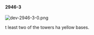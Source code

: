 #### 2946-3
![dev-2946-3-0.png](https://github.com/lil-lab/nlvr/raw/master/nlvr/dev/images/0/dev-2946-3-0.png "dev-2946-3-0.png")

t least two of the towers ha yellow bases.